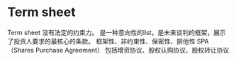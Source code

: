 # Term sheet
Term sheet 没有法定的约束力。
是一种意向性的list，是未来谈判的框架，展示了投资人要求的最核心的条款。
框架性、非约束性、保密性、排他性
SPA（Shares Purchase Agreement）
包括增资协议、股权认购协议、股权转让协议
